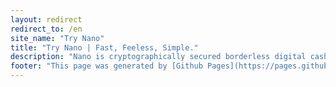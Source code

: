 ```yaml
---
layout: redirect
redirect_to: /en
site_name: "Try Nano"
title: "Try Nano | Fast, Feeless, Simple."
description: "Nano is cryptographically secured borderless digital cash. Experience Nano first-hand in under 5 minutes."
footer: "This page was generated by [Github Pages](https://pages.github.com). This site is not affiliated with [nano.org](https://nano.org)."
---
```

